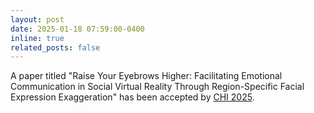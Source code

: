 ```yaml
---
layout: post
date: 2025-01-18 07:59:00-0400
inline: true
related_posts: false
---
```


A paper titled "Raise Your Eyebrows Higher: Facilitating Emotional Communication in Social Virtual Reality Through Region-Specific Facial Expression Exaggeration" has been accepted by [CHI 2025](https://chi2025.acm.org).
